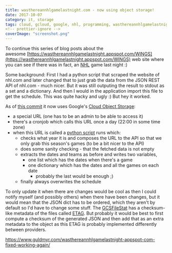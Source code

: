 ```yaml
---
title: wasthereannhlgamelastnight.com - now using object storage!
date: 2017-10-07
category: it, storage
tags: cloud, gcloud, google, nhl, programming, wasthereannhlgamelastnight
<!-- prettier-ignore -->
coverImage: "screenshot.png"
---
```


To continue this series of blog posts about the
awesome [https://wasthereannhlgamelastnight.appspot.com/WINGS](https://wasthereannhlgamelastnight.appspot.com/WINGS)
web site where you can see if there was in fact, an
[NHL](http://nhl.com/schedule) game last night :)

Some background: First I had a python script that scraped the website of nhl.com
and later changed that to just grab the data from the JSON REST API of nhl.com -
much nicer. But it was still outputing the result to stdout as a set and a
dictionary. And then I would in the application import this file to get the
schedule. This was quite hacky and ugly :) But hey it worked.

As of
[this commit](https://github.com/martbhell/wasthereannhlgamelastnight/commit/391c154670c4577c5d185937e56a340ff912810c)
it now uses Google's [Cloud Object Storage](https://cloud.google.com/storage/):

- a special URL (one has to be an admin to be able to access it)
- there's a cronjob which calls this URL once a day (22:00 in some time zone)
- when this URL is called a
  [python script](https://github.com/martbhell/wasthereannhlgamelastnight/blob/master/src/update_schedule.py)
  runs which:
  - checks what year it is and composes the URL to the API so that we only grab
    this season's games (to be a bit nicer to the API)
  - does some sanity checking - that the fetched data is not empty
  - extracts the dates and teams as before and writes two variables,
    - one list which has the dates when there's a game
    - one dictionary which has the dates and all the games on each date
      - probably the last would be enough ;)
  - finally always overwrites the schedule

To only update it when there are changes would be cool as then I could notify
myself (and possibly others) when there have been changes, but it would mean
that the JSON dict has to be ordered, which they aren't by default so I'd have
to change some stuff. The
[GCSFileStat](https://cloud.google.com/appengine/docs/standard/python/googlecloudstorageclient/gcsfilestat_class) has
a checksum-like metadata of the files called
[ETAG](https://en.wikipedia.org/wiki/HTTP_ETag). But probably it would be best
to first compute a checksum of the generated JSON and then add that as an extra
metadata to the object as this ETAG is probably implemented differently between
providers.

<https://www.guldmyr.com/wasthereannhlgamelastnight-appspot-com-fixed-working-again/>
